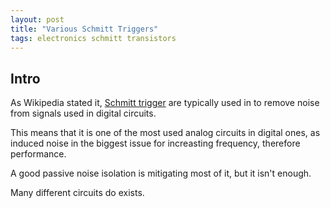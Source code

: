 ```yaml
---
layout: post
title: "Various Schmitt Triggers"
tags: electronics schmitt transistors
---
```


## Intro

As Wikipedia stated it, [Schmitt
trigger](https://en.wikipedia.org/wiki/Schmitt_trigger) are typically used in
to remove noise from signals used in digital circuits.

This means that it is one of the most used analog circuits in digital ones, as
induced noise in the biggest issue for increasting frequency, therefore
performance.

A good passive noise isolation is mitigating most of it, but it isn't enough.

Many different circuits do exists.
